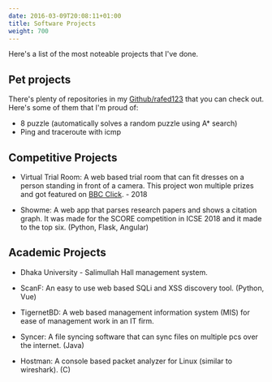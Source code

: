 ```yaml
---
date: 2016-03-09T20:08:11+01:00
title: Software Projects
weight: 700
---
```


Here's a list of the most noteable projects that I've done.

## Pet projects

There's plenty of repositories in my [Github/rafed123](https://github.com/rafed) that you can check out. Here's some of them that I'm proud of:
- 8 puzzle (automatically solves a random puzzle using A* search)
- Ping and traceroute with icmp

## Competitive Projects

- Virtual Trial Room: A web based trial room that can fit dresses on a person standing in front of a camera. This project won multiple prizes and got featured on [BBC Click](https://www.youtube.com/watch?v=Bpd7cbYMJns&list=PLzU2sL8m-hnY65dEuAu-o4NkydCxiBtp_). - 2018

- Showme: A web app that parses research papers and shows a citation graph. It was made for the SCORE competition in ICSE 2018 and it made to the top six. (Python, Flask, Angular)

## Academic Projects

- Dhaka University - Salimullah Hall management system.

- ScanF: An easy to use web based SQLi and XSS discovery tool. (Python, Vue)

- TigernetBD: A web based management information system (MIS) for ease of management work in an IT firm.

- Syncer: A file syncing software that can sync files on multiple pcs over the internet. (Java)

- Hostman: A console based packet analyzer for Linux (similar to wireshark). (C)